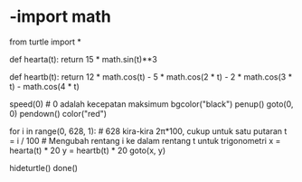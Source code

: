 # -import math
from turtle import *

def hearta(t):
    return 15 * math.sin(t)**3

def heartb(t):
    return 12 * math.cos(t) - 5 * math.cos(2 * t) - 2 * math.cos(3 * t) - math.cos(4 * t)

speed(0)  # 0 adalah kecepatan maksimum
bgcolor("black")
penup()
goto(0, 0)
pendown()
color("red")

for i in range(0, 628, 1):  # 628 kira-kira 2π*100, cukup untuk satu putaran
    t = i / 100  # Mengubah rentang i ke dalam rentang t untuk trigonometri
    x = hearta(t) * 20
    y = heartb(t) * 20
    goto(x, y)

hideturtle()
done()
